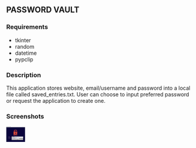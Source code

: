 ## PASSWORD VAULT

### Requirements
* tkinter
* random
* datetime
* pypclip

### Description
This application stores website, email/username and password into a local file called saved_entries.txt. User can choose to input preferred password or request the application to create one.

### Screenshots
<img src='screenshots/4.png' width=50px>
